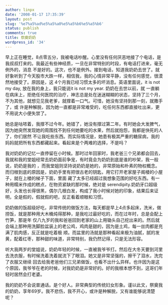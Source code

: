 ```yaml
---
author: linpx
date: '2008-01-17 17:35:39'
layout: post
slug: '%e7%a5%ad%e5%a5%a0%e5%a5%b6%e5%a5%b6'
status: publish
comments: true
title: 祭奠奶奶
wordpress_id: '34'
---
```


  

早上正在睡觉，8点零五分，我被电话吵醒。心里没有任何厌恶地接了个电话，是我叔叔打来的。我最近有些神经质，一旦在非常特别的时段，有电话打进来，毫无例外的，消息
不是好的。这次，也不是例外。接到电话，知道我奶奶去世了。就好象听到了今天股市大跌一样，相信我，我的心情非常平静，没有任何感觉，很漠然地接受了。原因是，这
4个月我已经习惯太多的坏消息。英语里面说，it is not my day, 放在我的身上，我只能说it is not my year. 奶奶在去世以前，就
一直躺在病床上，拒绝任何医院的治疗，神志总是处在迷迷糊糊的状态，坚持了三个月，不为其他，就想见见我老爹，就撑着一口气。可惜，她没有坚持到那一刻，就撒手了，或
许是种解脱，因为她一直都是非常难受的，吃任何东西都直接吐出来，更不用说大小便失禁了。


她总是咕哝着，我撑不过今年。她错了，她没有撑过第二年。有时她会大发脾气，因为她突然发现她的周围找不到任何她要吃的水果，然后就抱怨，我都是快死的人了，你们居然
不让我吃些东西。而实际情况是，她患有极其严重的糖尿病，我的妈妈就把所有东西都藏起来。看起来是个两难的选择，不是吗？


我对奶奶的记忆一直停留在小时候。那时过年回家时，我老爸三个兄弟都会回去，我就和我的堂姐经常去奶奶面前争宠，有时竟会为奶奶到底是谁的吵架，我一般说，奶奶是我的
，而我堂姐则坚持说奶奶是她的，非常原始和朴素的物权概念。而归根到底的原因是，奶奶手里有把很古老的钥匙，用它打开老家屋子阁楼的小屋子，就在上楼的梯子下面，里面
藏了太多已经超过我想象范围的好吃东西。有一种用糯米作成的糕点，在物资紧缺的那时候，绝对是
serendipity.奶奶牙口超级好，头发也长得很黑，偶尔几根白发，构成了我小时候对她的印象，结果后来证明，全是假的，假就假的吧，反正看着顺眼和习惯。


奶奶做的饭超级好吃，非常传统的做饭方法，每天都是早上4点多起床，洗米，做捞饭，就是那种用大木桶炖得那种，是我吃过最好吃的，而在过年时，总是会配上竹笋，那是年
仅八九岁的我和爸爸回到老家的山上用锄头自己挖出来的。然后就会端上那种用洗脚脸盆装上的老公鸡，鸡肉是甜的，因为是土鸡，每一丝肉都是充满了肌肉感，反正就是吃着极
顺。而盆里的汤就是那种看起来极为油腻，腻的发黄，配着红枣，那种甜的味道，非常特别，我仍然记得，只是无法形容。


听大我两岁的堂姐说，奶奶年轻的时候，一直被我爷爷打。然后在大冬天要到河里去洗衣服，有时候洗着洗着就流下了眼泪。她又是非常坚强的，擦干了泪水，洗完了衣服又继续
回去给我老爸他们三兄弟做饭，也看不出什么异样。也许因为是这个原因，我爷爷在老的时候，对我奶奶是非常好的。好的我根本想不到，这哥们年轻时居然会打老婆。


我的奶奶不会说普通话。是个好人。非常典型的传统妇女形象。谨以此文，祭奠我的奶奶，享年69岁。我不悲伤，我不开心，或许是种解脱，又有谁能够说清楚呢？

